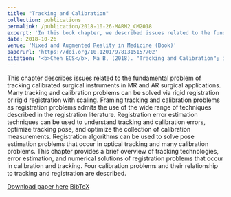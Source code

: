```yaml
---
title: "Tracking and Calibration"
collection: publications
permalink: /publication/2018-10-26-MARM2_CM2018
excerpt: 'In this book chapter, we described issues related to the fundamental problem of tracking calibrated surgical instruments in MR and AR surgical applications.'
date: 2018-10-26
venue: 'Mixed and Augmented Reality in Medicine (Book)'
paperurl: 'https://doi.org/10.1201/9781315157702'
citation: '<b>Chen ECS</b>, Ma B, (2018). "Tracking and Calibration"; in T.M. Peters, C.A. Linte, Z. Yaniv, & J. Williams (Eds.) <i>Mixed and Augmented Reality in Medicine</i>, 1st ed. Chap. 2, pp. 15–28.'
---
```


This chapter describes issues related to the fundamental problem of tracking calibrated surgical instruments in MR and AR surgical applications. Many tracking and calibration problems can be solved via rigid registration or rigid registration with scaling. Framing tracking and calibration problems as registration problems admits the use of the wide range of techniques described in the registration literature. Registration error estimation techniques can be used to understand tracking and calibration errors, optimize tracking pose, and optimize the collection of calibration measurements. Registration algorithms can be used to solve pose estimation problems that occur in optical tracking and many calibration problems. This chapter provides a brief overview of tracking technologies, error estimation, and numerical solutions of registration problems that occur in calibration and tracking. Four calibration problems and their relationship to tracking and registration are described.

[Download paper here](https://doi.org/10.1201/9781315157702) [BibTeX](./../files/bibtex/CM2018.bib)
